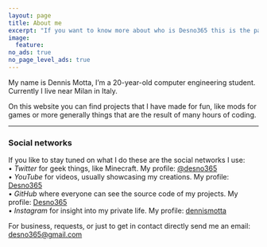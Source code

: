 ```yaml
---
layout: page
title: About me
excerpt: "If you want to know more about who is Desno365 this is the page you are looking for"
image:
  feature:
no_ads: true
no_page_level_ads: true
---
```


My name is Dennis Motta, I’m a 20-year-old computer engineering student. Currently I live near Milan in Italy.

On this website you can find projects that I have made for fun, like mods for games or more generally things that are the result of many hours of coding.

---

### Social networks

If you like to stay tuned on what I do these are the social networks I use:<br>
• <i>Twitter</i> for geek things, like Minecraft. My profile: <a href="https://twitter.com/{{ site.owner.twitter }}" title="{{ site.owner.name}} on Twitter" target="_blank">@desno365</a><br>
• <i>YouTube</i> for videos, usually showcasing my creations. My profile: <a href="https://www.youtube.com/channel/{{ site.owner.google.youtube }}/videos" title="{{ site.owner.name}} on Youtube" target="_blank">Desno365</a><br>
• <i>GitHub</i> where everyone can see the source code of my projects. My profile: <a href="https://github.com/{{ site.owner.github }}" title="{{ site.owner.name}} on GitHub" target="_blank">Desno365</a><br>
• <i>Instagram</i> for insight into my private life. My profile: <a href="https://instagram.com/{{ site.owner.instagram }}" title="{{ site.owner.name}} on Instagram" target="_blank">dennismotta</a><br>

For business, requests, or just to get in contact directly send me an email: <a href="mailto:{{ site.owner.email }}" title="Send a mail to {{ site.owner.name}}" target="_blank">desno365@gmail.com</a>

